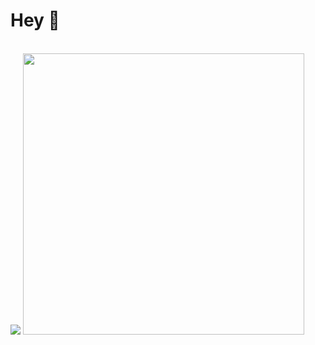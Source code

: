 # Hey 👋
<br />
<img src="https://github-readme-stats.vercel.app/api?username=hugorclt&show_icons=true&theme=tokyonight&hide=issues&count_private=true" length="100" idth="450">
<img src="https://github-readme-stats.vercel.app/api/top-langs/?username=hugorclt&layout=compact&theme=gotham&count_private=true" length="100" width="450">

